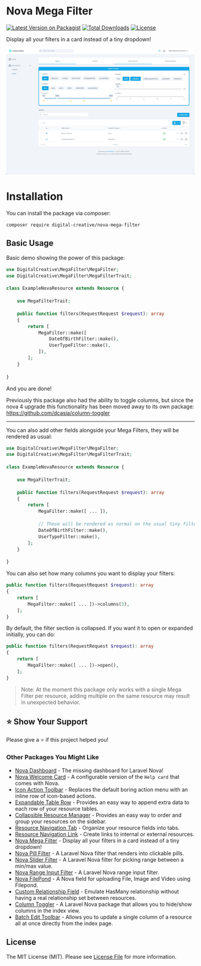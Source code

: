 # Nova Mega Filter

[![Latest Version on Packagist](https://img.shields.io/packagist/v/digital-creative/nova-mega-filter)](https://packagist.org/packages/digital-creative/nova-mega-filter)
[![Total Downloads](https://img.shields.io/packagist/dt/digital-creative/nova-mega-filter)](https://packagist.org/packages/digital-creative/nova-mega-filter)
[![License](https://img.shields.io/packagist/l/digital-creative/nova-mega-filter)](https://github.com/dcasia/nova-mega-filter/blob/main/LICENSE)

Display all your filters in a card instead of a tiny dropdown!

<picture>
  <source media="(prefers-color-scheme: dark)" srcset="https://raw.githubusercontent.com/dcasia/nova-mega-filter/main/screenshots/dark.png">
  <img alt="Nova Mega Filter in Action" src="https://raw.githubusercontent.com/dcasia/nova-mega-filter/main/screenshots/light.png">
</picture>

# Installation

You can install the package via composer:

```shell
composer require digital-creative/nova-mega-filter
```

## Basic Usage

Basic demo showing the power of this package:

```php
use DigitalCreative\MegaFilter\MegaFilter;
use DigitalCreative\MegaFilter\MegaFilterTrait;

class ExampleNovaResource extends Resource {

    use MegaFilterTrait;

    public function filters(RequestRequest $request): array
    {
        return [
            MegaFilter::make([
                DateOfBirthFilter::make(),
                UserTypeFilter::make(),
            ]),
        ];
    }

}
```

And you are done!

Previously this package also had the ability to toggle columns, but since the nova 4 upgrade this functionality has been
moved away to its own package: https://github.com/dcasia/column-toggler

---

You can also add other fields alongside your Mega Filters, they will be rendered as usual:

```php
use DigitalCreative\MegaFilter\MegaFilter;
use DigitalCreative\MegaFilter\MegaFilterTrait;

class ExampleNovaResource extends Resource {

    use MegaFilterTrait;

    public function filters(RequestRequest $request): array
    {
        return [
            MegaFilter::make([ ... ]),
            
            // These will be rendered as normal on the usual tiny filter dropdown
            DateOfBirthFilter::make(),
            UserTypeFilter::make(),
        ];
    }

}
```

You can also set how many columns you want to display your filters:

```php
public function filters(RequestRequest $request): array
{
    return [
        MegaFilter::make([ ... ])->columns(3),
    ];
}
```

By default, the filter section is collapsed. If you want it to open or expanded initially, you can do:

```php
public function filters(RequestRequest $request): array
{
    return [
        MegaFilter::make([ ... ])->open(),
    ];
}
```

> Note: At the moment this package only works with a single Mega Filter per resource, adding multiple on the same resource may result in unexpected behavior.

## ⭐️ Show Your Support

Please give a ⭐️ if this project helped you!

### Other Packages You Might Like

- [Nova Dashboard](https://github.com/dcasia/nova-dashboard) - The missing dashboard for Laravel Nova!
- [Nova Welcome Card](https://github.com/dcasia/nova-welcome-card) - A configurable version of the `Help card` that comes with Nova.
- [Icon Action Toolbar](https://github.com/dcasia/icon-action-toolbar) - Replaces the default boring action menu with an inline row of icon-based actions.
- [Expandable Table Row](https://github.com/dcasia/expandable-table-row) - Provides an easy way to append extra data to each row of your resource tables.
- [Collapsible Resource Manager](https://github.com/dcasia/collapsible-resource-manager) - Provides an easy way to order and group your resources on the sidebar.
- [Resource Navigation Tab](https://github.com/dcasia/resource-navigation-tab) - Organize your resource fields into tabs.
- [Resource Navigation Link](https://github.com/dcasia/resource-navigation-link) - Create links to internal or external resources.
- [Nova Mega Filter](https://github.com/dcasia/nova-mega-filter) - Display all your filters in a card instead of a tiny dropdown!
- [Nova Pill Filter](https://github.com/dcasia/nova-pill-filter) - A Laravel Nova filter that renders into clickable pills.
- [Nova Slider Filter](https://github.com/dcasia/nova-slider-filter) - A Laravel Nova filter for picking range between a min/max value.
- [Nova Range Input Filter](https://github.com/dcasia/nova-range-input-filter) - A Laravel Nova range input filter.
- [Nova FilePond](https://github.com/dcasia/nova-filepond) - A Nova field for uploading File, Image and Video using Filepond.
- [Custom Relationship Field](https://github.com/dcasia/custom-relationship-field) - Emulate HasMany relationship without having a real relationship set between resources.
- [Column Toggler](https://github.com/dcasia/column-toggler) - A Laravel Nova package that allows you to hide/show columns in the index view.
- [Batch Edit Toolbar](https://github.com/dcasia/batch-edit-toolbar) - Allows you to update a single column of a resource all at once directly from the index page.

## License

The MIT License (MIT). Please see [License File](https://raw.githubusercontent.com/dcasia/nova-mega-filter/master/LICENSE) for more information.
